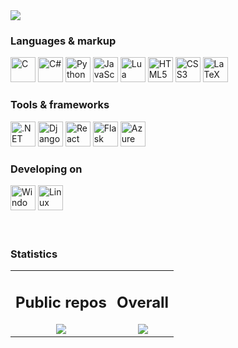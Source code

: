 <div>
  <img src="https://github-readme-stats.vercel.app/api?username=markuslw&rank_icon=github&hide=contribs,prs&bg_color=30,e96443,904e95&title_color=fff&text_color=fff" />
</div>

### Languages & markup
<div>
  <img src="https://cdn.jsdelivr.net/gh/devicons/devicon@latest/icons/c/c-original.svg" width=40 title="C" />
  <img src="https://cdn.jsdelivr.net/gh/devicons/devicon@latest/icons/csharp/csharp-original.svg" width=40 title="C#" />
  <img src="https://cdn.jsdelivr.net/gh/devicons/devicon@latest/icons/python/python-original.svg" width=40 title="Python" />
  <img src="https://cdn.jsdelivr.net/gh/devicons/devicon@latest/icons/javascript/javascript-original.svg" width=40 title="JavaScript" />
  <img src="https://cdn.jsdelivr.net/gh/devicons/devicon@latest/icons/lua/lua-original.svg" width=40 title="Lua" />
  <img src="https://cdn.jsdelivr.net/gh/devicons/devicon@latest/icons/html5/html5-original.svg" width=40 title="HTML5" />
  <img src="https://cdn.jsdelivr.net/gh/devicons/devicon@latest/icons/css3/css3-original.svg" width=40 title="CSS3" />
  <img src="https://cdn.jsdelivr.net/gh/devicons/devicon@latest/icons/latex/latex-original.svg" width=40 title="LaTeX" />
</div>

### Tools & frameworks
<div>
  <img src="https://cdn.jsdelivr.net/gh/devicons/devicon@latest/icons/dotnetcore/dotnetcore-original.svg" width=40 title=".NET Core" />
  <img src="https://cdn.jsdelivr.net/gh/devicons/devicon@latest/icons/django/django-plain.svg" width=40 title="Django" />
  <img src="https://cdn.jsdelivr.net/gh/devicons/devicon@latest/icons/react/react-original.svg" width=40 title="React" />
  <img src="https://cdn.jsdelivr.net/gh/devicons/devicon@latest/icons/flask/flask-original.svg" width=40 title="Flask" />
  <img src="https://cdn.jsdelivr.net/gh/devicons/devicon@latest/icons/azure/azure-original.svg" width=40 title="Azure" />
</div>

### Developing on
<div>
  <img src="https://cdn.jsdelivr.net/gh/devicons/devicon@latest/icons/windows11/windows11-original.svg" width=40 title="Windows 11" />
  <img src="https://cdn.jsdelivr.net/gh/devicons/devicon@latest/icons/linux/linux-original.svg" width=40 title="Linux" />
</div>

<br />
<br />

### Statistics
<table cellspacing="0" cellpadding="0" border="0">
  <tr>
    <td valign="top" align="center">
      <h2>Public repos</h2>
      <img src="https://github-readme-stats.vercel.app/api/top-langs/?username=markuslw&langs_count=8&theme=radical" />
    </td>
    <td valign="top" align="center">
      <h2>Overall</h2>
      <img src="https://github-readme-stats.vercel.app/api/wakatime?username=markuslw&layout=compact" />
    </td>
  </tr>
</table>
